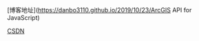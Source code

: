 [博客地址](https://danbo3110.github.io/2019/10/23/ArcGIS API for JavaScript)

[CSDN](https://blog.csdn.net/DanBo_C/article/details/98511594/)


